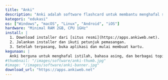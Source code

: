 ```yaml
---
title: "Anki"
description: "Anki adalah software flashcard untuk membantu menghafal secara efisien."
kategori: "edukasi"
os: ["Windows", "macOS", "Linux", "Android", "iOS"]
hardware: "Minimal RAM 2GB, CPU 1GHz"
install: |
  1. Download installer dari [situs resmi](https://apps.ankiweb.net).
  2. Jalankan installer dan ikuti petunjuk pemasangan.
  3. Setelah terpasang, buka aplikasi dan mulai membuat kartu.
kegunaan: |
  Anki berguna untuk menghafal istilah, bahasa asing, dan berbagai topik lain menggunakan metode Spaced Repetition.
#thumbnail: "/images/software/anki-thumb.jpg"
#image: "/images/software/anki-banner.jpg"
download_url: "https://apps.ankiweb.net"
---
```

